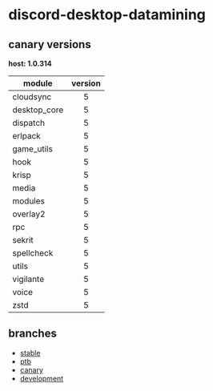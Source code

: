 # discord-desktop-datamining

## canary versions

**host: 1.0.314**

| module | version |
| ------ | :-----: |
| cloudsync | 5 |
| desktop_core | 5 |
| dispatch | 5 |
| erlpack | 5 |
| game_utils | 5 |
| hook | 5 |
| krisp | 5 |
| media | 5 |
| modules | 5 |
| overlay2 | 5 |
| rpc | 5 |
| sekrit | 5 |
| spellcheck | 5 |
| utils | 5 |
| vigilante | 5 |
| voice | 5 |
| zstd | 5 |

## branches

- [stable](https://github.com/OpenAsar/discord-desktop-datamining/tree/stable)
- [ptb](https://github.com/OpenAsar/discord-desktop-datamining/tree/ptb)
- [canary](https://github.com/OpenAsar/discord-desktop-datamining/tree/canary)
- [development](https://github.com/OpenAsar/discord-desktop-datamining/tree/development)